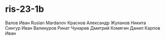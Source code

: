 # ris-23-1b
Валов Иван
Ruslan Mardanov
Краснов Александр
Жуланов Никита
Сингур Иван
Валинуров Ринат
Чунарев Дмитрий
Комягин Данил
Карпов Иван
